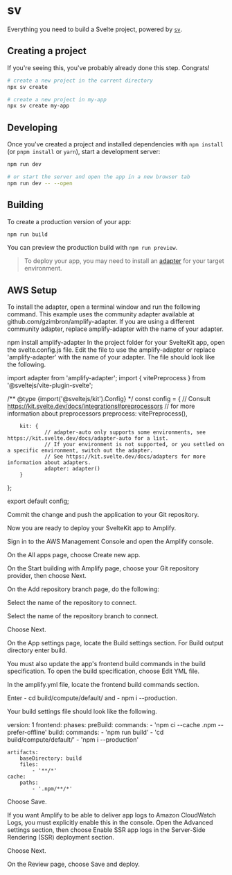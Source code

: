 # sv

Everything you need to build a Svelte project, powered by [`sv`](https://github.com/sveltejs/cli).

## Creating a project

If you're seeing this, you've probably already done this step. Congrats!

```bash
# create a new project in the current directory
npx sv create

# create a new project in my-app
npx sv create my-app
```

## Developing

Once you've created a project and installed dependencies with `npm install` (or `pnpm install` or `yarn`), start a development server:

```bash
npm run dev

# or start the server and open the app in a new browser tab
npm run dev -- --open
```

## Building

To create a production version of your app:

```bash
npm run build
```

You can preview the production build with `npm run preview`.

> To deploy your app, you may need to install an [adapter](https://svelte.dev/docs/kit/adapters) for your target environment.



## AWS Setup

To install the adapter, open a terminal window and run the following command. This example uses the community adapter available at github.com/gzimbron/amplify-adapter. If you are using a different community adapter, replace amplify-adapter with the name of your adapter.

npm install amplify-adapter
In the project folder for your SvelteKit app, open the svelte.config.js file. Edit the file to use the amplify-adapter or replace 'amplify-adapter' with the name of your adapter. The file should look like the following.

import adapter from 'amplify-adapter';
import { vitePreprocess } from '@sveltejs/vite-plugin-svelte';

              
/** @type {import('@sveltejs/kit').Config} */
const config = {
        // Consult https://kit.svelte.dev/docs/integrations#preprocessors
        // for more information about preprocessors
        preprocess: vitePreprocess(),

        kit: {
                // adapter-auto only supports some environments, see https://kit.svelte.dev/docs/adapter-auto for a list.
                // If your environment is not supported, or you settled on a specific environment, switch out the adapter.
                // See https://kit.svelte.dev/docs/adapters for more information about adapters.
                adapter: adapter()
        }
};

export default config;



Commit the change and push the application to your Git repository.

Now you are ready to deploy your SvelteKit app to Amplify.

Sign in to the AWS Management Console and open the Amplify console.

On the All apps page, choose Create new app.

On the Start building with Amplify page, choose your Git repository provider, then choose Next.

On the Add repository branch page, do the following:

Select the name of the repository to connect.

Select the name of the repository branch to connect.

Choose Next.

On the App settings page, locate the Build settings section. For Build output directory enter build.

You must also update the app's frontend build commands in the build specification. To open the build specification, choose Edit YML file.

In the amplify.yml file, locate the frontend build commands section. 

Enter - cd build/compute/default/ and - npm i --production.

Your build settings file should look like the following.

version: 1
frontend:
    phases:
        preBuild:
            commands:
                - 'npm ci --cache .npm --prefer-offline'
        build:
            commands:
                - 'npm run build'
                - 'cd build/compute/default/'
                - 'npm i --production'
              
    artifacts:
        baseDirectory: build
        files:
            - '**/*'
    cache:
        paths:
            - '.npm/**/*'
            
Choose Save.

If you want Amplify to be able to deliver app logs to Amazon CloudWatch Logs, you must explicitly enable this in the console. Open the Advanced settings section, then choose Enable SSR app logs in the Server-Side Rendering (SSR) deployment section.

Choose Next.

On the Review page, choose Save and deploy.